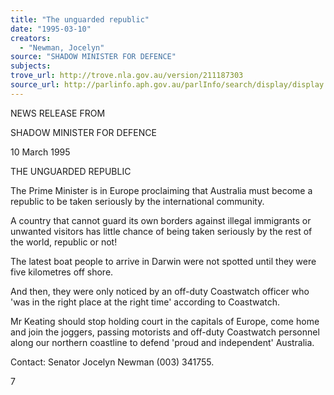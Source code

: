 ```yaml
---
title: "The unguarded republic"
date: "1995-03-10"
creators:
  - "Newman, Jocelyn"
source: "SHADOW MINISTER FOR DEFENCE"
subjects:
trove_url: http://trove.nla.gov.au/version/211187303
source_url: http://parlinfo.aph.gov.au/parlInfo/search/display/display.w3p;query=Id%3A%22media/pressrel/2966833%22
---
```


  NEWS RELEASE FROM 

  SHADOW MINISTER FOR DEFENCE 

  10 March 1995 

  THE UNGUARDED REPUBLIC 

  The Prime Minister is in Europe proclaiming that Australia must become a  republic to be taken seriously by the international community. 

  A country that cannot guard its own borders against illegal immigrants or  unwanted visitors has little chance of being taken seriously by the rest of the  world, republic or not! 

  The latest boat people to arrive in Darwin were not spotted until they were five  kilometres off shore. 

  And then, they were only noticed by an off-duty Coastwatch officer who 'was in  the right place at the right time' according to Coastwatch. 

  Mr Keating should stop holding court in the capitals of Europe, come home  and join the joggers, passing motorists and off-duty Coastwatch personnel  along our northern coastline to defend 'proud and independent' Australia. 

  Contact: Senator Jocelyn Newman (003) 341755. 

  7 

